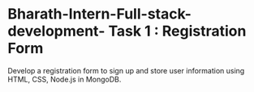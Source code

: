 # Bharath-Intern-Full-stack-development- Task 1 : Registration Form
Develop a registration form to sign up and store user information using HTML, CSS, Node.js in MongoDB.
